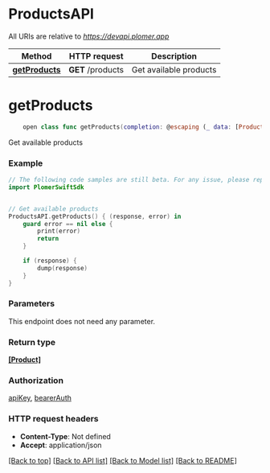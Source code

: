 # ProductsAPI

All URIs are relative to *https://devapi.plomer.app*

| Method                                        | HTTP request      | Description            |
| --------------------------------------------- | ----------------- | ---------------------- |
| [**getProducts**](ProductsAPI.md#getproducts) | **GET** /products | Get available products |

# **getProducts**

```swift
    open class func getProducts(completion: @escaping (_ data: [Product]?, _ error: Error?) -> Void)
```

Get available products

### Example

```swift
// The following code samples are still beta. For any issue, please report via http://github.com/OpenAPITools/openapi-generator/issues/new
import PlomerSwiftSdk


// Get available products
ProductsAPI.getProducts() { (response, error) in
    guard error == nil else {
        print(error)
        return
    }

    if (response) {
        dump(response)
    }
}
```

### Parameters

This endpoint does not need any parameter.

### Return type

[**[Product]**](Product.md)

### Authorization

[apiKey](../README.md#apiKey), [bearerAuth](../README.md#bearerAuth)

### HTTP request headers

- **Content-Type**: Not defined
- **Accept**: application/json

[[Back to top]](#) [[Back to API list]](../README.md#documentation-for-api-endpoints) [[Back to Model list]](../README.md#documentation-for-models) [[Back to README]](../README.md)
